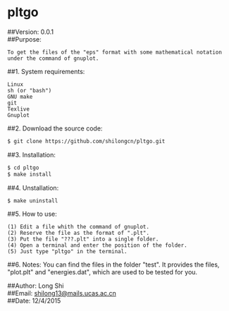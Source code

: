 
#
# pltgo        
##Version: 0.0.1      
##Purpose: 

    To get the files of the "eps" format with some mathematical notation under the command of gnuplot.    

##1. System requirements:

    Linux          
    sh (or "bash")         
    GNU make         
    git        
    Texlive       
    Gnuplot         
   
##2. Download the source code:

```bash
$ git clone https://github.com/shilongcn/pltgo.git    
```

##3. Installation:

```bash
$ cd pltgo               
$ make install
```   
##4. Unstallation:

```bash
$ make uninstall
```

##5. How to use:

    (1) Edit a file whith the command of gnuplot.         
    (2) Reserve the file as the format of ".plt".          
    (3) Put the file "???.plt" into a single folder.       
    (4) Open a terminal and enter the position of the folder.        
    (5) Just type "pltgo" in the terminal.        

##6. Notes:
    You can find the files in the folder "test". It provides the files, "plot.plt" and "energies.dat", which are used to be tested for you.


##Author:  Long Shi         
##Email:   [shilong13@mails.ucas.ac.cn](shilong13@mails.ucas.ac.cn)      
##Date:    12/4/2015 
